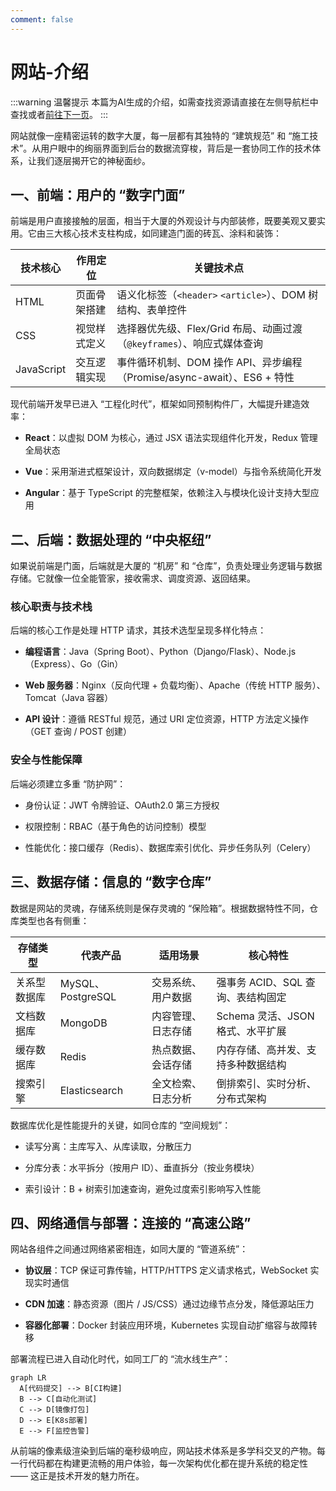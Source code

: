 ```yaml
---
comment: false
---
```

# 网站-介绍

:::warning 温馨提示
本篇为AI生成的介绍，如需查找资源请直接在左侧导航栏中查找或者[前往下一页](/resources/website/map)。
:::

网站就像一座精密运转的数字大厦，每一层都有其独特的 “建筑规范” 和 “施工技术”。从用户眼中的绚丽界面到后台的数据流穿梭，背后是一套协同工作的技术体系，让我们逐层揭开它的神秘面纱。

## 一、前端：用户的 “数字门面”

前端是用户直接接触的层面，相当于大厦的外观设计与内部装修，既要美观又要实用。它由三大核心技术支柱构成，如同建造门面的砖瓦、涂料和装饰：



| 技术核心       | 作用定位   | 关键技术点                                                |
| ---------- | ------ | ---------------------------------------------------- |
| HTML       | 页面骨架搭建 | 语义化标签（`<header>` `<article>`）、DOM 树结构、表单控件           |
| CSS        | 视觉样式定义 | 选择器优先级、Flex/Grid 布局、动画过渡（`@keyframes`）、响应式媒体查询       |
| JavaScript | 交互逻辑实现 | 事件循环机制、DOM 操作 API、异步编程（Promise/async-await）、ES6 + 特性 |

现代前端开发早已进入 “工程化时代”，框架如同预制构件厂，大幅提升建造效率：



*   **React**：以虚拟 DOM 为核心，通过 JSX 语法实现组件化开发，Redux 管理全局状态

*   **Vue**：采用渐进式框架设计，双向数据绑定（v-model）与指令系统简化开发

*   **Angular**：基于 TypeScript 的完整框架，依赖注入与模块化设计支持大型应用

## 二、后端：数据处理的 “中央枢纽”

如果说前端是门面，后端就是大厦的 “机房” 和 “仓库”，负责处理业务逻辑与数据存储。它就像一位全能管家，接收需求、调度资源、返回结果。

### 核心职责与技术栈

后端的核心工作是处理 HTTP 请求，其技术选型呈现多样化特点：



*   **编程语言**：Java（Spring Boot）、Python（Django/Flask）、Node.js（Express）、Go（Gin）

*   **Web 服务器**：Nginx（反向代理 + 负载均衡）、Apache（传统 HTTP 服务）、Tomcat（Java 容器）

*   **API 设计**：遵循 RESTful 规范，通过 URI 定位资源，HTTP 方法定义操作（GET 查询 / POST 创建）

### 安全与性能保障

后端必须建立多重 “防护网”：



*   身份认证：JWT 令牌验证、OAuth2.0 第三方授权

*   权限控制：RBAC（基于角色的访问控制）模型

*   性能优化：接口缓存（Redis）、数据库索引优化、异步任务队列（Celery）

## 三、数据存储：信息的 “数字仓库”

数据是网站的灵魂，存储系统则是保存灵魂的 “保险箱”。根据数据特性不同，仓库类型也各有侧重：



| 存储类型   | 代表产品             | 适用场景      | 核心特性                   |
| ------ | ---------------- | --------- | ---------------------- |
| 关系型数据库 | MySQL、PostgreSQL | 交易系统、用户数据 | 强事务 ACID、SQL 查询、表结构固定  |
| 文档数据库  | MongoDB          | 内容管理、日志存储 | Schema 灵活、JSON 格式、水平扩展 |
| 缓存数据库  | Redis            | 热点数据、会话存储 | 内存存储、高并发、支持多种数据结构      |
| 搜索引擎   | Elasticsearch    | 全文检索、日志分析 | 倒排索引、实时分析、分布式架构        |

数据库优化是性能提升的关键，如同仓库的 “空间规划”：



*   读写分离：主库写入、从库读取，分散压力

*   分库分表：水平拆分（按用户 ID）、垂直拆分（按业务模块）

*   索引设计：B + 树索引加速查询，避免过度索引影响写入性能

## 四、网络通信与部署：连接的 “高速公路”

网站各组件之间通过网络紧密相连，如同大厦的 “管道系统”：



*   **协议层**：TCP 保证可靠传输，HTTP/HTTPS 定义请求格式，WebSocket 实现实时通信

*   **CDN 加速**：静态资源（图片 / JS/CSS）通过边缘节点分发，降低源站压力

*   **容器化部署**：Docker 封装应用环境，Kubernetes 实现自动扩缩容与故障转移

部署流程已进入自动化时代，如同工厂的 “流水线生产”：



```mermaid
graph LR
  A[代码提交] --> B[CI构建]
  B --> C[自动化测试]
  C --> D[镜像打包]
  D --> E[K8s部署]
  E --> F[监控告警]
```

从前端的像素级渲染到后端的毫秒级响应，网站技术体系是多学科交叉的产物。每一行代码都在构建更流畅的用户体验，每一次架构优化都在提升系统的稳定性 —— 这正是技术开发的魅力所在。

<ImageSlider
  :auto="true"
  :time="1500"
  :images="[
    { id: 1, text: '小绿-1', link: '/pictures/eggy/eggy-lv-1.jpg' },
    { id: 2, text: '小绿-2', link: '/pictures/eggy/eggy-lv-2.jpg' },
    { id: 3, text: '粉绿-1', link: '/pictures/eggy/eggy-FL-1.jpg' },
    { id: 4, text: '粉绿-2', link: '/pictures/eggy/eggy-FL-2.jpg' },
  ]"
  ltext="我真服了"
  rtext="怎么有人磕粉绿"
  lcolor="MediumVioletRed"
  rcolor="LimeGreen"
/>